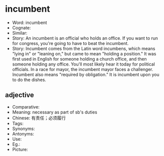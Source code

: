 # incumbent

- Word: incumbent
- Cognate: 
- Similar: 
- Story: An incumbent is an official who holds an office. If you want to run for congress, you're going to have to beat the incumbent.
- Story: Incumbent comes from the Latin word incumbens, which means "lying in" or "leaning on," but came to mean "holding a position." It was first used in English for someone holding a church office, and then someone holding any office. You'll most likely hear it today for political officials. In a race for mayor, the incumbent mayor faces a challenger. Incumbent also means "required by obligation." It is incumbent upon you to do the dishes.

## adjective

- Comparative: 
- Meaning: necessary as part of sb's duties
- Chinese: 有责任；必须履行
- Tags: 
- Synonyms: 
- Antonyms: 
- Use: 
- Eg.: 
- Picture: 

